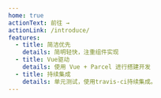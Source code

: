 ```yaml
---
home: true
actionText: 前往 →
actionLink: /introduce/
features:
  - title: 简洁优先
    details: 简明轻快，注重组件实现
  - title: Vue驱动
    details: 使用 Vue + Parcel 进行搭建开发
  - title: 持续集成
    details: 单元测试，使用travis-ci持续集成。
---
```

